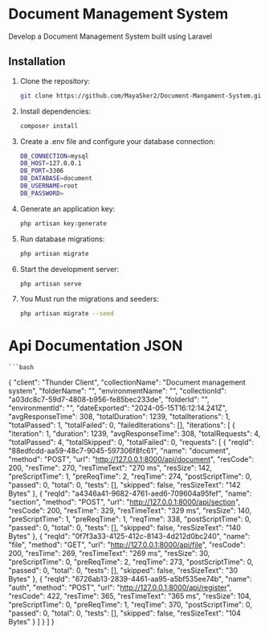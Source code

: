 # Document Management System
Develop a Document Management System built using Laravel

## Installation

1. Clone the repository:
   ```bash
   git clone https://github.com/MayaSker2/Document-Mangament-System.git
2. Install dependencies:
    ```bash
    composer install
3. Create a .env file and configure your database connection:
    ```bash
    DB_CONNECTION=mysql
    DB_HOST=127.0.0.1
    DB_PORT=3306
    DB_DATABASE=document
    DB_USERNAME=root
    DB_PASSWORD=
4.  Generate an application key:
    ```bash
    php artisan key:generate
5. Run database migrations:
    ```bash
    php artisan migrate
6. Start the development server:
    ```bash
    php artisan serve
7. You Must run the migrations and seeders:
    ```bash
    php artisan migrate --seed

# Api Documentation JSON
    ```bash
    
{
    "client": "Thunder Client",
    "collectionName": "Document management system",
    "folderName": "",
    "environmentName": "",
    "collectionId": "a03dc8c7-59d7-4808-b956-fe85bec233de",
    "folderId": "",
    "environmentId": "",
    "dateExported": "2024-05-15T16:12:14.241Z",
    "avgResponseTime": 308,
    "totalDuration": 1239,
    "totalIterations": 1,
    "totalPassed": 1,
    "totalFailed": 0,
    "failedIterations": [],
    "iterations": [
        {
            "iteration": 1,
            "duration": 1239,
            "avgResponseTime": 308,
            "totalRequests": 4,
            "totalPassed": 4,
            "totalSkipped": 0,
            "totalFailed": 0,
            "requests": [
                {
                    "reqId": "88edfcdd-aa59-48c7-9045-597306f8fc61",
                    "name": "document",
                    "method": "POST",
                    "url": "http://127.0.0.1:8000/api/document",
                    "resCode": 200,
                    "resTime": 270,
                    "resTimeText": "270 ms",
                    "resSize": 142,
                    "preScriptTime": 1,
                    "preReqTime": 2,
                    "reqTime": 274,
                    "postScriptTime": 0,
                    "passed": 0,
                    "total": 0,
                    "tests": [],
                    "skipped": false,
                    "resSizeText": "142 Bytes"
                },
                {
                    "reqId": "a4346a41-9682-4761-aed6-709604a95fef",
                    "name": "section",
                    "method": "POST",
                    "url": "http://127.0.0.1:8000/api/section",
                    "resCode": 200,
                    "resTime": 329,
                    "resTimeText": "329 ms",
                    "resSize": 140,
                    "preScriptTime": 1,
                    "preReqTime": 1,
                    "reqTime": 338,
                    "postScriptTime": 0,
                    "passed": 0,
                    "total": 0,
                    "tests": [],
                    "skipped": false,
                    "resSizeText": "140 Bytes"
                },
                {
                    "reqId": "0f7f3a33-4125-412c-8143-4d212d0bc240",
                    "name": "file",
                    "method": "GET",
                    "url": "http://127.0.0.1:8000/api/file",
                    "resCode": 200,
                    "resTime": 269,
                    "resTimeText": "269 ms",
                    "resSize": 30,
                    "preScriptTime": 0,
                    "preReqTime": 2,
                    "reqTime": 273,
                    "postScriptTime": 0,
                    "passed": 0,
                    "total": 0,
                    "tests": [],
                    "skipped": false,
                    "resSizeText": "30 Bytes"
                },
                {
                    "reqId": "6726ab13-2839-4461-aa95-a5bf535ee74b",
                    "name": "auth",
                    "method": "POST",
                    "url": "http://127.0.0.1:8000/api/register",
                    "resCode": 422,
                    "resTime": 365,
                    "resTimeText": "365 ms",
                    "resSize": 104,
                    "preScriptTime": 0,
                    "preReqTime": 1,
                    "reqTime": 370,
                    "postScriptTime": 0,
                    "passed": 0,
                    "total": 0,
                    "tests": [],
                    "skipped": false,
                    "resSizeText": "104 Bytes"
                }
            ]
        }
    ]
}